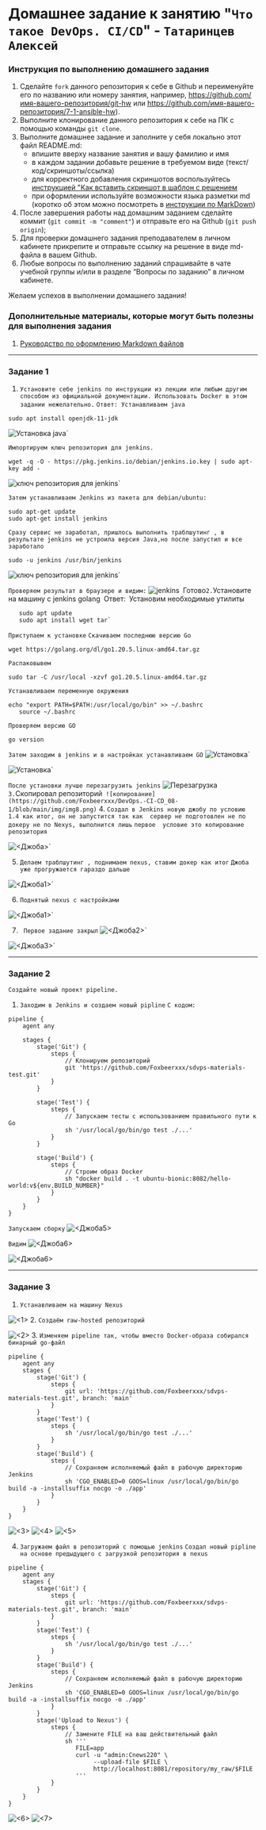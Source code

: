 # Домашнее задание к занятию "`Что такое DevOps. CI/CD`" - `Татаринцев Алексей`


### Инструкция по выполнению домашнего задания

   1. Сделайте `fork` данного репозитория к себе в Github и переименуйте его по названию или номеру занятия, например, https://github.com/имя-вашего-репозитория/git-hw или  https://github.com/имя-вашего-репозитория/7-1-ansible-hw).
   2. Выполните клонирование данного репозитория к себе на ПК с помощью команды `git clone`.
   3. Выполните домашнее задание и заполните у себя локально этот файл README.md:
      - впишите вверху название занятия и вашу фамилию и имя
      - в каждом задании добавьте решение в требуемом виде (текст/код/скриншоты/ссылка)
      - для корректного добавления скриншотов воспользуйтесь [инструкцией "Как вставить скриншот в шаблон с решением](https://github.com/netology-code/sys-pattern-homework/blob/main/screen-instruction.md)
      - при оформлении используйте возможности языка разметки md (коротко об этом можно посмотреть в [инструкции  по MarkDown](https://github.com/netology-code/sys-pattern-homework/blob/main/md-instruction.md))
   4. После завершения работы над домашним заданием сделайте коммит (`git commit -m "comment"`) и отправьте его на Github (`git push origin`);
   5. Для проверки домашнего задания преподавателем в личном кабинете прикрепите и отправьте ссылку на решение в виде md-файла в вашем Github.
   6. Любые вопросы по выполнению заданий спрашивайте в чате учебной группы и/или в разделе “Вопросы по заданию” в личном кабинете.
   
Желаем успехов в выполнении домашнего задания!
   
### Дополнительные материалы, которые могут быть полезны для выполнения задания

1. [Руководство по оформлению Markdown файлов](https://gist.github.com/Jekins/2bf2d0638163f1294637#Code)

---

### Задание 1



1. `Установите себе jenkins по инструкции из лекции или любым другим способом из официальной документации. Использовать Docker в этом задании нежелательно.`
`Ответ: Устанавливаем java`
```
sudo apt install openjdk-11-jdk 
```
![Установка java](https://github.com/Foxbeerxxx/DevOps.-CI-CD_08-1/blob/main/img/img1.png)`

`Импортируем ключ репозитория для jenkins.`
```
wget -q -O - https://pkg.jenkins.io/debian/jenkins.io.key | sudo apt-key add -
```
![ключ репозитория для jenkins](https://github.com/Foxbeerxxx/DevOps.-CI-CD_08-1/blob/main/img/img2.png)`

`Затем устанавливаем Jenkins из пакета для debian/ubuntu:`
```
sudo apt-get update
sudo apt-get install jenkins
```
`Сразу сервис не заработал, пришлось выполнить траблшутинг , в результате jenkins не устроила версия Java,но после запустил и все заработало`
```
sudo -u jenkins /usr/bin/jenkins
```
![ключ репозитория для jenkins](https://github.com/Foxbeerxxx/DevOps.-CI-CD_08-1/blob/main/img/img3.png)`

`Проверяем результат в браузере и видим:`
![jenkins](https://github.com/Foxbeerxxx/DevOps.-CI-CD_08-1/blob/main/img/img4.png)`
`Готово`
2. `Установите на машину с jenkins golang`
`Ответ:`
`Установим необходимые утилиты
```
   sudo apt update
   sudo apt install wget tar`
```
`Приступаем к установке`
`Скачиваем последнюю версию Go` 
```
wget https://golang.org/dl/go1.20.5.linux-amd64.tar.gz
```
`Распаковывем` 
```
sudo tar -C /usr/local -xzvf go1.20.5.linux-amd64.tar.gz
```
`Устанавливаем переменную окружения` 
```
echo "export PATH=$PATH:/usr/local/go/bin" >> ~/.bashrc
   source ~/.bashrc
```
`Проверяем версию GO`
```
go version
```
`Затем заходим в jenkins и в настройках устанавливаем GO`
![Установка](https://github.com/Foxbeerxxx/DevOps.-CI-CD_08-1/blob/main/img/img5.png)`

![Установка](https://github.com/Foxbeerxxx/DevOps.-CI-CD_08-1/blob/main/img/img6.png)`

`После установки лучше перезагрузить jenkins`
![Перезагрузка](https://github.com/Foxbeerxxx/DevOps.-CI-CD_08-1/blob/main/img/img7.png)`
3. `Скопировал репозиторий`
![копирование](https://github.com/Foxbeerxxx/DevOps.-CI-CD_08-1/blob/main/img/img8.png)`
4. `Создал в Jenkins новую джобу по условию 1.4 как итог, он не запустится так как  сервер не подготовлен не по докеру не по Nexys, выполнится лишь` 
`первое  условие это копирование репозитория`

![<Джоба>](https://github.com/Foxbeerxxx/DevOps.-CI-CD_08-1/blob/polomka/img/img9.png)`

5. ` Делаем траблшутинг , поднимаем nexus, ставим докер как итог ` 
`Джоба уже прогружается гараздо дальше`

![<Джоба1>](https://github.com/Foxbeerxxx/DevOps.-CI-CD_08-1/blob/polomka/img/img10.png)`


6. ` Поднятый nexus c настройками ` 

![<Джоба1>](https://github.com/Foxbeerxxx/DevOps.-CI-CD_08-1/blob/polomka/img/img11.png)`

7. ` Первое задание закрыл`
![<Джоба2>](https://github.com/Foxbeerxxx/DevOps.-CI-CD_08-1/blob/polomka/img/img12.png)`

![<Джоба3>](https://github.com/Foxbeerxxx/DevOps.-CI-CD_08-1/blob/polomka/img/img13.png)`




---

### Задание 2

`Создайте новый проект pipeline.`

1. `Заходим в Jenkins и создаем новый pipline`
`С кодом:`
```
pipeline {
    agent any

    stages {
        stage('Git') {
            steps {
                // Клонируем репозиторий
                git 'https://github.com/Foxbeerxxx/sdvps-materials-test.git'
            }
        }
        
        stage('Test') {
            steps {
                // Запускаем тесты с использованием правильного пути к Go
                sh '/usr/local/go/bin/go test ./...'
            }
        }
        
        stage('Build') {
            steps {
                // Строим образ Docker
                sh "docker build . -t ubuntu-bionic:8082/hello-world:v${env.BUILD_NUMBER}"
            }
        }
    }
}
```
`Запускаем сборку`
![<Джоба5>](https://github.com/Foxbeerxxx/DevOps.-CI-CD_08-1/blob/polomka/img/img14.png)

`Видим`
![<Джоба6>](https://github.com/Foxbeerxxx/DevOps.-CI-CD_08-1/blob/polomka/img/img15.png)

![<Джоба6>](https://github.com/Foxbeerxxx/DevOps.-CI-CD_08-1/blob/polomka/img/img16.png)


---

### Задание 3



1. `Устанавливаем на машину Nexus`

![<1>](https://github.com/Foxbeerxxx/DevOps.-CI-CD_08-1/blob/polomka/img/1.png)
2. `Создаём raw-hosted репозиторий`

![<2>](https://github.com/Foxbeerxxx/DevOps.-CI-CD_08-1/blob/polomka/img/2.png)
3. `Изменяем pipeline так, чтобы вместо Docker-образа собирался бинарный go-файл`
```
pipeline {
    agent any
    stages {
        stage('Git') {
            steps {
                git url: 'https://github.com/Foxbeerxxx/sdvps-materials-test.git', branch: 'main'
            }
        }
        stage('Test') {
            steps {
                sh '/usr/local/go/bin/go test ./...'
            }
        }
        stage('Build') {
            steps {
                // Сохраняем исполняемый файл в рабочую директорию Jenkins
                sh 'CGO_ENABLED=0 GOOS=linux /usr/local/go/bin/go build -a -installsuffix nocgo -o ./app'
            }
        }
    }
}
```

![<3>](https://github.com/Foxbeerxxx/DevOps.-CI-CD_08-1/blob/polomka/img/3.png)
![<4>](https://github.com/Foxbeerxxx/DevOps.-CI-CD_08-1/blob/polomka/img/4.png)
![<5>](https://github.com/Foxbeerxxx/DevOps.-CI-CD_08-1/blob/polomka/img/5.png)

4. `Загружаем файл в репозиторий с помощью jenkins`
`Создал новый pipline на основе предыдущего с загрузкой репозитория в nexus`
```
pipeline {
    agent any
    stages {
        stage('Git') {
            steps {
                git url: 'https://github.com/Foxbeerxxx/sdvps-materials-test.git', branch: 'main'
            }
        }
        stage('Test') {
            steps {
                sh '/usr/local/go/bin/go test ./...'
            }
        }
        stage('Build') {
            steps {
                // Сохраняем исполняемый файл в рабочую директорию Jenkins
                sh 'CGO_ENABLED=0 GOOS=linux /usr/local/go/bin/go build -a -installsuffix nocgo -o ./app'
            }
        }
        stage('Upload to Nexus') {
            steps {
                // Замените FILE на ваш действительный файл
                sh '''
                   FILE=app
                   curl -u "admin:Cnews220" \
                        --upload-file $FILE \
                        http://localhost:8081/repository/my_raw/$FILE
                   '''
            }
        }
    }
}
```

![<6>](https://github.com/Foxbeerxxx/DevOps.-CI-CD_08-1/blob/polomka/img/6.png)
![<7>](https://github.com/Foxbeerxxx/DevOps.-CI-CD_08-1/blob/polomka/img/7.png)

